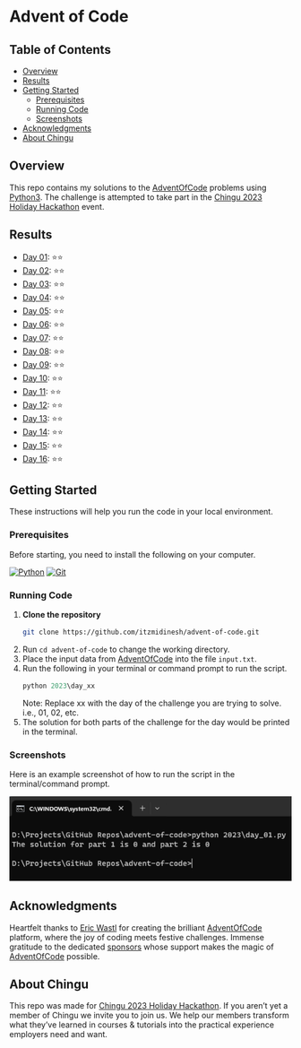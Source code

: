 # Advent of Code

## Table of Contents
- [Overview](#overview)
- [Results](#results)
- [Getting Started](#getting-started)
  * [Prerequisites](#prerequisites)
  * [Running Code](#running-code)
  * [Screenshots](#screenshots)
- [Acknowledgments](#acknowledgments)
- [About Chingu](#about-chingu)

## Overview

This repo contains my solutions to the [AdventOfCode](https://adventofcode.com/) problems using [Python3](https://www.python.org/). The challenge is attempted to take part in the [Chingu 2023 Holiday Hackathon](https://wwww.chingu.io/) event.

## Results

- [Day 01](2023/day_01.py): ⭐️⭐️
- [Day 02](2023/day_02.py): ⭐️⭐️
- [Day 03](2023/day_03.py): ⭐️⭐️
- [Day 04](2023/day_04.py): ⭐️⭐️
- [Day 05](2023/day_05.py): ⭐️⭐️
- [Day 06](2023/day_06.py): ⭐️⭐️
- [Day 07](2023/day_07.py): ⭐️⭐️
- [Day 08](2023/day_08.py): ⭐️⭐️
- [Day 09](2023/day_09.py): ⭐️⭐️
- [Day 10](2023/day_10.py): ⭐️⭐️
- [Day 11](2023/day_11.py): ⭐️⭐️
- [Day 12](2023/day_12.py): ⭐️⭐️
- [Day 13](2023/day_13.py): ⭐️⭐️
- [Day 14](2023/day_14.py): ⭐️⭐️
- [Day 15](2023/day_15.py): ⭐️⭐️
- [Day 16](2023/day_16.py): ⭐️⭐️

## Getting Started

These instructions will help you run the code in your local environment.

### Prerequisites

Before starting, you need to install the following on your computer.

[![Python](https://img.shields.io/badge/python-3670A0?style=for-the-badge&logo=python&logoColor=ffdd54)](https://www.python.org/downloads/)
[![Git](https://img.shields.io/badge/git-%23F05033.svg?style=for-the-badge&logo=git&logoColor=white)](https://git-scm.com/downloads)

### Running Code

1. **Clone the repository**
    ```bash
    git clone https://github.com/itzmidinesh/advent-of-code.git
    ```
2. Run `cd advent-of-code` to change the working directory.
3. Place the input data from [AdventOfCode](https://adventofcode.com/) into the file `input.txt`.
4. Run the following in your terminal or command prompt to run the script. 
    ```python
    python 2023\day_xx
    ```
    Note: Replace xx with the day of the challenge you are trying to solve. i.e., 01, 02, etc.
5. The solution for both parts of the challenge for the day would be printed in the terminal.

### Screenshots
Here is an example screenshot of how to run the script in the terminal/command prompt.

![Example Screenshot](assets/images/running-code.png)

## Acknowledgments

Heartfelt thanks to [Eric Wastl](https://was.tl/) for creating the brilliant [AdventOfCode](https://adventofcode.com/) platform, where the joy of coding meets festive challenges. Immense gratitude to the dedicated [sponsors](https://adventofcode.com/2023/sponsors) whose support makes the magic of [AdventOfCode](https://adventofcode.com/) possible.

## About Chingu

This repo was made for [Chingu 2023 Holiday Hackathon](https://wwww.chingu.io/).
If you aren’t yet a member of Chingu we invite you to join us. We help our members transform what they’ve learned in courses & tutorials into the practical experience employers need and want.